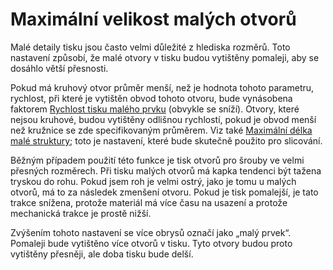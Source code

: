 Maximální velikost malých otvorů
====
Malé detaily tisku jsou často velmi důležité z hlediska rozměrů. Toto nastavení způsobí, že malé otvory v tisku budou vytištěny pomaleji, aby se dosáhlo větší přesnosti.

Pokud má kruhový otvor průměr menší, než je hodnota tohoto parametru, rychlost, při které je vytištěn obvod tohoto otvoru, bude vynásobena faktorem [Rychlost tisku malého prvku](small_feature_speed_factor.md) (obvykle se sníží). Otvory, které nejsou kruhové, budou vytištěny odlišnou rychlostí, pokud je obvod menší než kružnice se zde specifikovaným průměrem. Viz také [Maximální délka malé struktury](small_feature_max_length.md); toto je nastavení, které bude skutečně použito pro slicování.

Běžným případem použití této funkce je tisk otvorů pro šrouby ve velmi přesných rozměrech. Při tisku malých otvorů má kapka tendenci být tažena tryskou do rohu. Pokud jsem roh je velmi ostrý, jako je tomu u malých otvorů, má to za následek zmenšení otvoru. Pokud je tisk pomalejší, je tato trakce snížena, protože materiál má více času na usazení a protože mechanická trakce je prostě nižší.

Zvýšením tohoto nastavení se více obrysů označí jako „malý prvek“. Pomaleji bude vytištěno více otvorů v tisku. Tyto otvory budou proto vytištěny přesněji, ale doba tisku bude delší.
